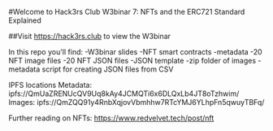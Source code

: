 #Welcome to Hack3rs Club W3binar 7: NFTs and the ERC721 Standard Explained

##Visit https://hack3rs.club to view the W3binar

In this repo you'll find:
-W3binar slides
-NFT smart contracts
-metadata
    -20 NFT image files
    -20 NFT JSON files
    -JSON template
    -zip folder of images
    -metadata script for creating JSON files from CSV


IPFS locations
Metadata:
    ipfs://QmUaZRENUcQV9Uq8kAy4JCMQTi6x6DLQxLb4JT8oTzhwim/
Images:
    ipfs://QmZQQ91y4RnbXqjovVbmhhw7RTcYMJ6YLhpFn5qwuyTBFq/

Further reading on NFTs: https://www.redvelvet.tech/post/nft

